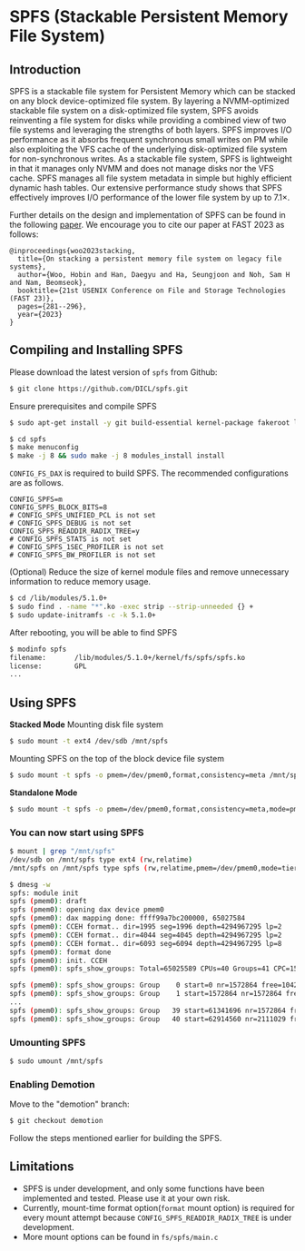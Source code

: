 # SPFS (Stackable Persistent Memory File System)

## Introduction

SPFS is a stackable file system for Persistent Memory which can be stacked on any block device-optimized file system. By layering a NVMM-optimized stackable file system on a disk-optimized file system, SPFS avoids reinventing a file system for disks while providing a combined view of two file systems and leveraging the strengths of both layers. SPFS improves I/O performance as it absorbs frequent synchronous small writes on PM while also exploiting the VFS cache of the underlying disk-optimized file system for non-synchronous writes. As a stackable file system, SPFS is lightweight in that it manages only NVMM and does not manage disks nor the VFS cache. SPFS manages all file system metadata in simple but highly efficient dynamic hash tables. Our extensive performance study shows that SPFS effectively improves I/O performance of the lower file system by up to 7.1×.

Further details on the design and implementation of SPFS can be found in the following [paper]([https://www.usenix.org/conference/fast23/presentation/woo](https://www.usenix.org/conference/fast23/presentation/woo)).
We encourage you to cite our paper at FAST 2023 as follows:

```
@inproceedings{woo2023stacking,
  title={On stacking a persistent memory file system on legacy file systems},
  author={Woo, Hobin and Han, Daegyu and Ha, Seungjoon and Noh, Sam H and Nam, Beomseok},
  booktitle={21st USENIX Conference on File and Storage Technologies (FAST 23)}, 
  pages={281--296},
  year={2023}
}
```

## Compiling and Installing SPFS

Please download the latest version of `spfs` from Github:

```bash
$ git clone https://github.com/DICL/spfs.git
```

Ensure prerequisites and compile SPFS
```bash
$ sudo apt-get install -y git build-essential kernel-package fakeroot libncurses5-dev libssl-dev ccache bison flex
```

```bash
$ cd spfs
$ make menuconfig
$ make -j 8 && sudo make -j 8 modules_install install
```

`CONFIG_FS_DAX` is required to build SPFS. The recommended configurations are as follows.

```
CONFIG_SPFS=m
CONFIG_SPFS_BLOCK_BITS=8
# CONFIG_SPFS_UNIFIED_PCL is not set
# CONFIG_SPFS_DEBUG is not set
CONFIG_SPFS_READDIR_RADIX_TREE=y
# CONFIG_SPFS_STATS is not set
# CONFIG_SPFS_1SEC_PROFILER is not set
# CONFIG_SPFS_BW_PROFILER is not set
```

(Optional) Reduce the size of kernel module files and remove unnecessary information to reduce memory usage.

```bash
$ cd /lib/modules/5.1.0+
$ sudo find . -name "*".ko -exec strip --strip-unneeded {} +
$ sudo update-initramfs -c -k 5.1.0+
```

After rebooting, you will be able to find SPFS
```bash
$ modinfo spfs
filename:       /lib/modules/5.1.0+/kernel/fs/spfs/spfs.ko
license:        GPL
...
```

## Using SPFS

**Stacked Mode**
Mounting disk file system 
```bash
$ sudo mount -t ext4 /dev/sdb /mnt/spfs
```
Mounting SPFS on the top of the block device file system
```bash
$ sudo mount -t spfs -o pmem=/dev/pmem0,format,consistency=meta /mnt/spfs /mnt/spfs
```

**Standalone Mode**
```bash
$ sudo mount -t spfs -o pmem=/dev/pmem0,format,consistency=meta,mode=pm /mnt/spfs /mnt/spfs
```

### You can now start using SPFS
```bash
$ mount | grep "/mnt/spfs"
/dev/sdb on /mnt/spfs type ext4 (rw,relatime)
/mnt/spfs on /mnt/spfs type spfs (rw,relatime,pmem=/dev/pmem0,mode=tiering, ... ,consistency=meta)

$ dmesg -w
spfs: module init
spfs (pmem0): draft
spfs (pmem0): opening dax device pmem0
spfs (pmem0): dax mapping done: ffff99a7bc200000, 65027584
spfs (pmem0): CCEH format.. dir=1995 seg=1996 depth=4294967295 lp=2
spfs (pmem0): CCEH format.. dir=4044 seg=4045 depth=4294967295 lp=2
spfs (pmem0): CCEH format.. dir=6093 seg=6094 depth=4294967295 lp=8
spfs (pmem0): format done
spfs (pmem0): init. CCEH
spfs (pmem0): spfs_show_groups: Total=65025589 CPUs=40 Groups=41 CPC=1572864 BCPG

spfs (pmem0): spfs_show_groups: Group    0 start=0 nr=1572864 free=1042482
spfs (pmem0): spfs_show_groups: Group    1 start=1572864 nr=1572864 free=1572864
...
spfs (pmem0): spfs_show_groups: Group   39 start=61341696 nr=1572864 free=1572864
spfs (pmem0): spfs_show_groups: Group   40 start=62914560 nr=2111029 free=2111029
```

### Umounting SPFS
```bash
$ sudo umount /mnt/spfs
```

### Enabling Demotion
Move to the "demotion" branch:
```bash
$ git checkout demotion
```
Follow the steps mentioned earlier for building the SPFS.

## Limitations
- SPFS is under development, and only some functions have been implemented and tested. Please use it at your own risk.
- Currently, mount-time format option(`format` mount option) is required for every mount attempt because `CONFIG_SPFS_READDIR_RADIX_TREE` is under development.
- More mount options can be found in `fs/spfs/main.c`
